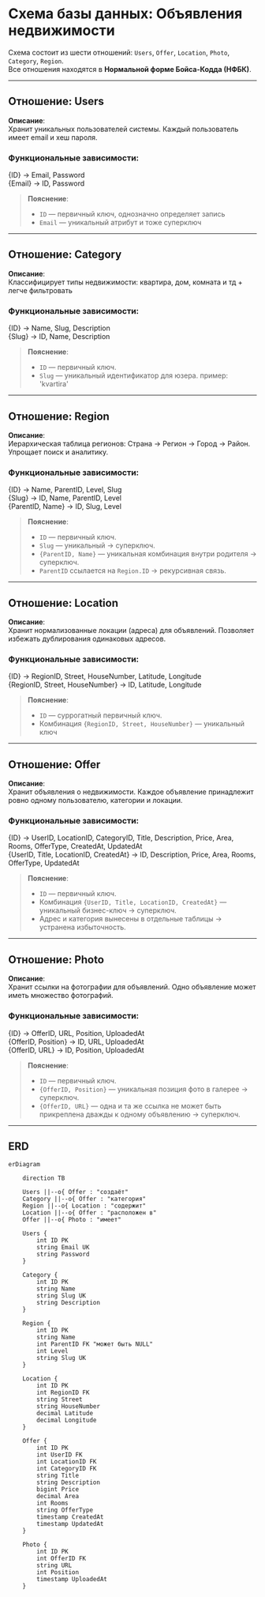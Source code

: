 # Схема базы данных: Объявления недвижимости

Схема состоит из шести отношений: `Users`, `Offer`, `Location`, `Photo`, `Category`, `Region`.  
Все отношения находятся в **Нормальной форме Бойса-Кодда (НФБК)**.  

---

##  Отношение: Users

**Описание**:  
Хранит уникальных пользователей системы. Каждый пользователь имеет email и хеш пароля.

### Функциональные зависимости:

{ID} → Email, Password  
{Email} → ID, Password

> **Пояснение**:  
> - `ID` — первичный ключ, однозначно определяет запись
> - `Email` — уникальный атрибут и тоже суперключ

---

##  Отношение: Category

**Описание**:  
Классифицирует типы недвижимости: квартира, дом, комната и тд + легче фильтровать

### Функциональные зависимости:

{ID} → Name, Slug, Description  
{Slug} → ID, Name, Description

> **Пояснение**:  
> - `ID` — первичный ключ.  
> - `Slug` — уникальный идентификатор для юзера. пример: 'kvartira'

---

##  Отношение: Region

**Описание**:  
Иерархическая таблица регионов: Страна → Регион → Город → Район. Упрощает поиск и аналитику.

### Функциональные зависимости:

{ID} → Name, ParentID, Level, Slug  
{Slug} → ID, Name, ParentID, Level  
{ParentID, Name} → ID, Slug, Level

> **Пояснение**:  
> - `ID` — первичный ключ.  
> - `Slug` — уникальный → суперключ.  
> - `{ParentID, Name}` — уникальная комбинация внутри родителя → суперключ.  
> - `ParentID` ссылается на `Region.ID` → рекурсивная связь.

---

## Отношение: Location

**Описание**:  
Хранит нормализованные локации (адреса) для объявлений. Позволяет избежать дублирования одинаковых адресов.

### Функциональные зависимости:

{ID} → RegionID, Street, HouseNumber, Latitude, Longitude  
{RegionID, Street, HouseNumber} → ID, Latitude, Longitude

> **Пояснение**:  
> - `ID` — суррогатный первичный ключ.  
> - Комбинация `{RegionID, Street, HouseNumber}` — уникальный ключ

---

## Отношение: Offer

**Описание**:  
Хранит объявления о недвижимости. Каждое объявление принадлежит ровно одному пользователю, категории и локации.

### Функциональные зависимости:

{ID} → UserID, LocationID, CategoryID, Title, Description, Price, Area, Rooms, OfferType, CreatedAt, UpdatedAt  
{UserID, Title, LocationID, CreatedAt} → ID, Description, Price, Area, Rooms, OfferType, UpdatedAt

> **Пояснение**:  
> - `ID` — первичный ключ.  
> - Комбинация `{UserID, Title, LocationID, CreatedAt}` — уникальный бизнес-ключ → суперключ.  
> - Адрес и категория вынесены в отдельные таблицы → устранена избыточность.

---

##  Отношение: Photo

**Описание**:  
Хранит ссылки на фотографии для объявлений. Одно объявление может иметь множество фотографий.

### Функциональные зависимости:

{ID} → OfferID, URL, Position, UploadedAt  
{OfferID, Position} → ID, URL, UploadedAt  
{OfferID, URL} → ID, Position, UploadedAt

> **Пояснение**:  
> - `ID` — первичный ключ.  
> - `{OfferID, Position}` — уникальная позиция фото в галерее → суперключ.  
> - `{OfferID, URL}` — одна и та же ссылка не может быть прикреплена дважды к одному объявлению → суперключ.

---

## ERD

```mermaid
erDiagram

    direction TB

    Users ||--o{ Offer : "создаёт"
    Category ||--o{ Offer : "категория"
    Region ||--o{ Location : "содержит"
    Location ||--o{ Offer : "расположен в"
    Offer ||--o{ Photo : "имеет"

    Users {
        int ID PK
        string Email UK
        string Password
    }

    Category {
        int ID PK
        string Name
        string Slug UK
        string Description
    }

    Region {
        int ID PK
        string Name
        int ParentID FK "может быть NULL"
        int Level
        string Slug UK
    }

    Location {
        int ID PK
        int RegionID FK
        string Street
        string HouseNumber
        decimal Latitude
        decimal Longitude
    }

    Offer {
        int ID PK
        int UserID FK
        int LocationID FK
        int CategoryID FK
        string Title
        string Description
        bigint Price
        decimal Area
        int Rooms
        string OfferType
        timestamp CreatedAt
        timestamp UpdatedAt
    }

    Photo {
        int ID PK
        int OfferID FK
        string URL
        int Position
        timestamp UploadedAt
    }